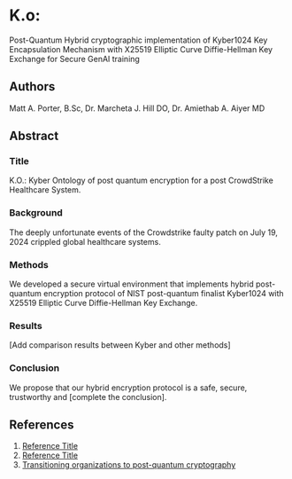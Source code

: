 # K.o: 

Post-Quantum Hybrid cryptographic implementation of Kyber1024 Key Encapsulation Mechanism with X25519 Elliptic Curve Diffie-Hellman Key Exchange for Secure GenAI training

## Authors

Matt A. Porter, B.Sc, Dr. Marcheta J. Hill DO, Dr. Amiethab A. Aiyer MD

## Abstract

### Title
K.O.: Kyber Ontology of post quantum encryption for a post CrowdStrike Healthcare System.

### Background
The deeply unfortunate events of the Crowdstrike faulty patch on July 19, 2024 crippled global healthcare systems.

### Methods
We developed a secure virtual environment that implements hybrid post-quantum encryption protocol of NIST post-quantum finalist Kyber1024 with X25519 Elliptic Curve Diffie-Hellman Key Exchange.

### Results
[Add comparison results between Kyber and other methods]

### Conclusion
We propose that our hybrid encryption protocol is a safe, secure, trustworthy and [complete the conclusion].

## References

1. [Reference Title](https://pubmed.ncbi.nlm.nih.gov/38660167/)
2. [Reference Title](https://pubmed.ncbi.nlm.nih.gov/38826742/)
3. [Transitioning organizations to post-quantum cryptography](https://pubmed.ncbi.nlm.nih.gov/35546191/)

